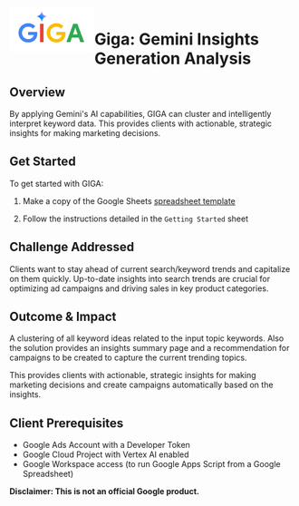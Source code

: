 <!--
Copyright 2024 Google LLC

Licensed under the Apache License, Version 2.0 (the "License");
you may not use this file except in compliance with the License.
You may obtain a copy of the License at

      http://www.apache.org/licenses/LICENSE-2.0

Unless required by applicable law or agreed to in writing, software
distributed under the License is distributed on an "AS IS" BASIS,
WITHOUT WARRANTIES OR CONDITIONS OF ANY KIND, either express or implied.
See the License for the specific language governing permissions and
limitations under the License.
-->

<img align="left" width="150" src="assets/logo.png" alt="logo" />

# Giga: Gemini Insights Generation Analysis

## Overview

By applying Gemini's AI capabilities, GIGA can cluster and intelligently
interpret keyword data. This provides clients with actionable, strategic
insights for making marketing decisions.

## Get Started

To get started with GIGA:

1. Make a copy of the Google Sheets
   <a href="https://docs.google.com/spreadsheets/d/1iWP-yfSULrx9D7_8NGpAHK5fsQX8Gys9sASgNA4w_lA/copy" target="_blank" rel="noopener noreferrer">spreadsheet template</a>

1. Follow the instructions detailed in the `Getting Started` sheet

## Challenge Addressed

Clients want to stay ahead of current search/keyword trends and capitalize on them quickly. Up-to-date insights into search trends are crucial for optimizing ad campaigns and driving sales in key product categories.

## Outcome & Impact

A clustering of all keyword ideas related to the input topic keywords. Also the solution provides an insights summary page and a recommendation for campaigns to be created to capture the current trending topics.

This provides clients with actionable, strategic insights for making marketing decisions and create campaigns automatically based on the insights.

## Client Prerequisites

- Google Ads Account with a Developer Token
- Google Cloud Project with Vertex AI enabled
- Google Workspace access (to run Google Apps Script from a Google Spreadsheet)

**Disclaimer: This is not an official Google product.**
